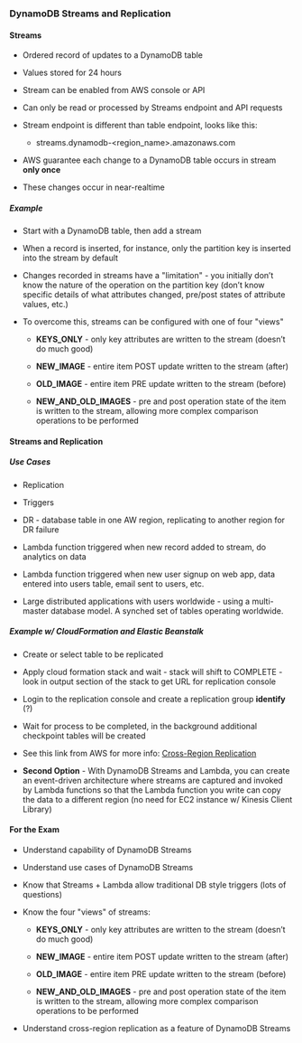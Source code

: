 ### DynamoDB Streams and Replication

#### Streams

* Ordered record of updates to a DynamoDB table

* Values stored for 24 hours

* Stream can be enabled from AWS console or API

* Can only be read or processed by Streams endpoint and API requests

* Stream endpoint is different than table endpoint, looks like this:

    * streams.dynamodb-<region_name>.amazonaws.com

* AWS guarantee each change to a DynamoDB table occurs in stream **only once**

* These changes occur in near-realtime

##### Example

* Start with a DynamoDB table, then add a stream
* When a record is inserted, for instance, only the partition key is inserted into the stream by default

* Changes recorded in streams have a "limitation" - you initially don’t know the nature of the operation on the partition key (don’t know specific details of what attributes changed, pre/post states of attribute values, etc.)

* To overcome this, streams can be configured with one of four "views"

    * **KEYS_ONLY** - only key attributes are written to the stream (doesn’t do much good)

    * **NEW_IMAGE** - entire item POST update written to the stream (after)

    * **OLD_IMAGE** - entire item PRE update written to the stream (before)

    * **NEW_AND_OLD_IMAGES** - pre and post operation state of the item is written to the stream, allowing more complex comparison operations to be performed

#### Streams and Replication

##### Use Cases

* Replication

* Triggers

* DR - database table in one AW region, replicating to another region for DR failure

* Lambda function triggered when new record added to stream, do analytics on data

* Lambda function triggered when new user signup on web app, data entered into users table, email sent to users, etc.

* Large distributed applications with users worldwide - using a multi-master database model.  A synched set of tables operating worldwide.

##### Example w/ CloudFormation and Elastic Beanstalk

* Create or select table to be replicated

* Apply cloud formation stack and wait - stack will shift to COMPLETE - look in output section of the stack to get URL for replication console

* Login to the replication console and create a replication group **identify** (?)

* Wait for process to be completed, in the background additional checkpoint tables will be created

* See this link from AWS for more info: [Cross-Region Replication](http://docs.aws.amazon.com/amazondynamodb/latest/developerguide/Streams.CrossRegionRepl.html)

* **Second Option** - With DynamoDB Streams and Lambda, you can create an event-driven architecture where streams are captured and invoked by Lambda functions so that the Lambda function you write can copy the data to a different region (no need for EC2 instance w/ Kinesis Client Library)

#### For the Exam

* Understand capability of DynamoDB Streams

* Understand use cases of DynamoDB Streams

* Know that Streams + Lambda allow traditional DB style triggers (lots of questions)

* Know the four "views" of streams:

    * **KEYS_ONLY** - only key attributes are written to the stream (doesn’t do much good)

    * **NEW_IMAGE** - entire item POST update written to the stream (after)

    * **OLD_IMAGE** - entire item PRE update written to the stream (before)

    * **NEW_AND_OLD_IMAGES** - pre and post operation state of the item is written to the stream, allowing more complex comparison operations to be performed

* Understand cross-region replication as a feature of DynamoDB Streams
